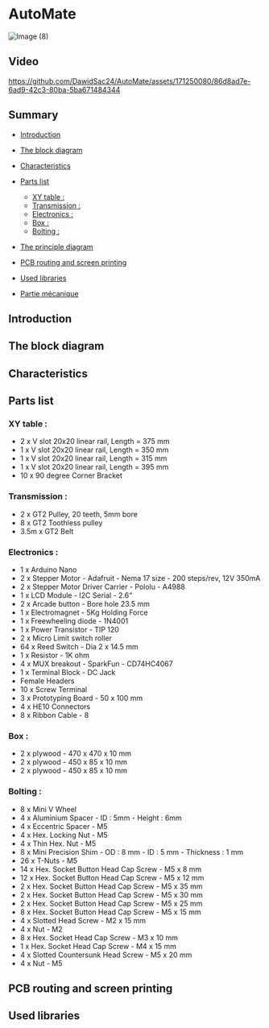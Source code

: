 # AutoMate
![Image (8)](https://github.com/DawidSac24/AutoMate/assets/171250080/2e45e442-d7ad-42c4-8633-2ada9f801d8c)
## Video 

https://github.com/DawidSac24/AutoMate/assets/171250080/86d8ad7e-6ad9-42c3-80ba-5ba671484344

## Summary

- [Introduction](#Introduction)
- [The block diagram](#The-block-diagram) 
- [Characteristics](#Characteristics)
- [Parts list](#Parts-list) 
  - [XY table :](#XY-table-:)
  - [Transmission :](#Transmission-:)
  - [Electronics :](#Electronics-:)
  - [Box :](#Box-:)
  - [Bolting :](#Bolting-:)

- [The principle diagram](#The-principle-diagram)
- [PCB routing and screen printing](#PCB-routing-and-screen-printing)
- [Used libraries](#Used-libraries)  
- [Partie mécanique](#Partie-mécanique)

## Introduction


## The block diagram


## Characteristics


## Parts list

### XY table :

- 2 x V slot 20x20 linear rail, Length = 375 mm
- 1 x V slot 20x20 linear rail, Length = 350 mm
- 1 x V slot 20x20 linear rail, Length = 315 mm
- 1 x V slot 20x20 linear rail, Length = 395 mm
- 10 x 90 degree Corner Bracket

### Transmission :

- 2 x GT2 Pulley, 20 teeth, 5mm bore
- 8 x GT2 Toothless pulley
- 3.5m x GT2 Belt

### Electronics :

- 1 x Arduino Nano
- 2 x Stepper Motor - Adafruit - Nema 17 size - 200 steps/rev, 12V 350mA
- 2 x Stepper Motor Driver Carrier - Pololu - A4988
- 1 x LCD Module - I2C Serial - 2.6“
- 2 x Arcade button - Bore hole 23.5 mm
- 1 x Electromagnet - 5Kg Holding Force
- 1 x Freewheeling diode - 1N4001
- 1 x Power Transistor - TIP 120
- 2 x Micro Limit switch roller
- 64 x Reed Switch - Dia 2 x 14.5 mm
- 1 x Resistor - 1K ohm
- 4 x MUX breakout - SparkFun - CD74HC4067
- 1 x Terminal Block - DC Jack
- Female Headers
- 10 x Screw Terminal
- 3 x Prototyping Board - 50 x 100 mm
- 4 x HE10 Connectors
- 8 x Ribbon Cable - 8

### Box :

- 2 x plywood - 470 x 470 x 10 mm
- 2 x plywood - 450 x 85 x 10 mm
- 2 x plywood - 450 x 85 x 10 mm

### Bolting :

- 8 x Mini V Wheel
- 4 x Aluminium Spacer - ID : 5mm - Height : 6mm
- 4 x Eccentric Spacer - M5
- 4 x Hex. Locking Nut - M5
- 4 x Thin Hex. Nut - M5
- 8 x Mini Precision Shim - OD : 8 mm - ID : 5 mm - Thickness : 1 mm
- 26 x T-Nuts - M5
- 14 x Hex. Socket Button Head Cap Screw - M5 x 8 mm
- 12 x Hex. Socket Button Head Cap Screw - M5 x 12 mm
- 2 x Hex. Socket Button Head Cap Screw - M5 x 35 mm
- 2 x Hex. Socket Button Head Cap Screw - M5 x 30 mm
- 2 x Hex. Socket Button Head Cap Screw - M5 x 25 mm
- 8 x Hex. Socket Button Head Cap Screw - M5 x 15 mm
- 4 x Slotted Head Screw - M2 x 15 mm
- 4 x Nut - M2
- 8 x Hex. Socket Head Cap Screw - M3 x 10 mm
- 1 x Hex. Socket Head Cap Screw - M4 x 15 mm
- 4 x Slotted Countersunk Head Screw - M5 x 20 mm
- 4 x Nut - M5

## PCB routing and screen printing

## Used libraries
